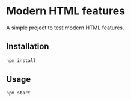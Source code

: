 # Modern HTML features

A simple project to test modern HTML features.

## Installation

```sh
npm install
```

## Usage

```sh
npm start
```
